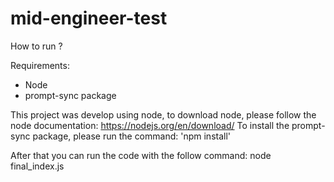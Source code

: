 # mid-engineer-test

How to run ?

Requirements:

- Node
- prompt-sync package

This project was develop using node, to download node, please follow the node documentation: https://nodejs.org/en/download/
To install the prompt-sync package, please run the command: 'npm install'

After that you can run the code with the follow command: node final_index.js
